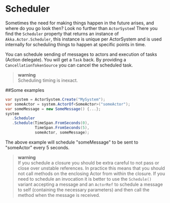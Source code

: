 # Scheduler

Sometimes the need for making things happen in the future arises, and where do
you go look then?  Look no further than ``ActorSystem``! There you find the
`Scheduler` property that returns an instance of
`Akka.Actor.Scheduler`, this instance is unique per ActorSystem and is
used internally for scheduling things to happen at specific points in time.

You can schedule sending of messages to actors and execution of tasks
(Action delegate).  You will get a ``Task`` back.
By providing a `CancellationTokenSource` you can cancel the scheduled task.

> **warning**<br/>
Scheduling timing is inexact.

##Some examples

```csharp
var system = ActorSystem.Create("MySystem");
var someActor = system.ActorOf<SomeActor>("someActor");
var someMessage = new SomeMessage() {...};
system
   .Scheduler
   .Schedule(TimeSpan.FromSeconds(0),
             TimeSpan.FromSeconds(5),
             someActor, someMessage);
```

The above example will schedule "someMessage" to be sent to "someActor" every 5 seconds.

> **warning**<br/>
If you schedule a closure you should be extra careful
to not pass or close over unstable references. In practice this means that you should
not call methods on the enclosing Actor from within the closure.
If you need to schedule an invocation it is better to use the ``Schedule()``
variant accepting a message and an ``ActorRef`` to schedule a message to self
(containing the necessary parameters) and then call the method when the message is received.